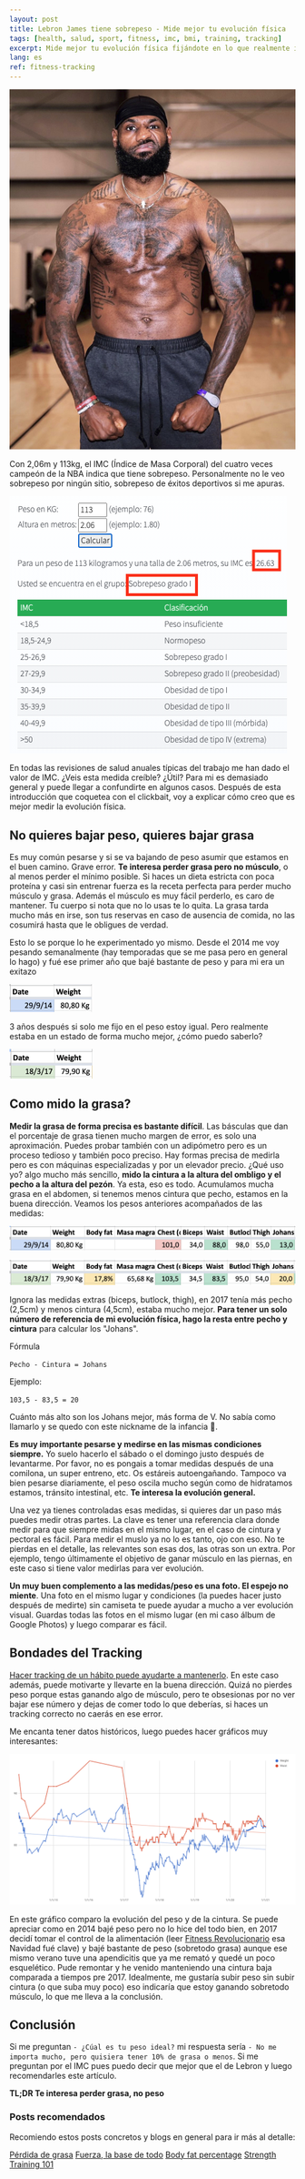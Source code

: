```yaml
---
layout: post
title: Lebron James tiene sobrepeso - Mide mejor tu evolución física
tags: [health, salud, sport, fitness, imc, bmi, training, tracking]
excerpt: Mide mejor tu evolución física fijándote en lo que realmente importa.
lang: es
ref: fitness-tracking
---
```


![Lebron James mostrando músculo](../images/lebronjames.jpg)

Con 2,06m y 113kg, el IMC (Índice de Masa Corporal) del cuatro veces campeón de la NBA indica que tiene sobrepeso. Personalmente no le veo sobrepeso por ningún sitio, sobrepeso de éxitos deportivos si me apuras.

![IMC Lebron James](../images/IMCLebron.png)

En todas las revisiones de salud anuales típicas del trabajo me han dado el valor de IMC. ¿Veis esta medida creíble? ¿Útil? Para mi es demasiado general y puede llegar a confundirte en algunos casos. Después de esta introducción que coquetea con el clickbait, voy a explicar cómo creo que es mejor medir la evolución física.

## No quieres bajar peso, quieres bajar grasa

Es muy común pesarse y si se va bajando de peso asumir que estamos en el buen camino. Grave error. **Te interesa perder grasa pero no músculo**, o al menos perder el mínimo posible. Si haces un dieta estricta con poca proteína y casi sin entrenar fuerza es la receta perfecta para perder mucho músculo y grasa. Además el músculo es muy fácil perderlo, es caro de mantener. Tu cuerpo si nota que no lo usas te lo quita. La grasa tarda mucho más en irse, son tus reservas en caso de ausencia de comida, no las cosumirá hasta que le obligues de verdad.

Esto lo se porque lo he experimentado yo mismo. Desde el 2014 me voy pesando semanalmente (hay temporadas que se me pasa pero en general lo hago) y fué ese primer año que bajé bastante de peso y para mi era un exitazo

![80kg septiembre 2014](../images/201480kg.png)

3 años después si solo me fijo en el peso estoy igual. Pero realmente estaba en un estado de forma mucho mejor, ¿cómo puedo saberlo?

![80kg marzo 2017](../images/201780kg.png)

## Como mido la grasa?

**Medir la grasa de forma precisa es bastante difícil**. Las básculas que dan el porcentaje de grasa tienen mucho margen de error, es solo una aproximación. Puedes probar también con un adipómetro pero es un proceso tedioso y también poco preciso. Hay formas precisa de medirla pero es con máquinas especializadas y por un elevador precio. ¿Qué uso yo? algo mucho más sencillo, **mido la cintura a la altura del ombligo y el pecho a la altura del pezón**. Ya esta, eso es todo. Acumulamos mucha grasa en el abdomen, si tenemos menos cintura que pecho, estamos en la buena dirección. Veamos los pesos anteriores acompañados de las medidas:

![80kg septiembre 2014 con medidas](../images/201480kgCompleto.png)

![80kg marzo 2017 con medidas](../images/201780kgCompleto.png)

Ignora las medidas extras (biceps, butlock, thigh), en 2017 tenía más pecho (2,5cm) y menos cintura (4,5cm), estaba mucho mejor. **Para tener un solo número de referencia de mi evolución física, hago la resta entre pecho y cintura** para calcular los "Johans".

Fórmula

`Pecho - Cintura = Johans`

Ejemplo:

`103,5 - 83,5 = 20`

Cuánto más alto son los Johans mejor, más forma de V. No sabía como llamarlo y se quedo con este nickname de la infancia 🤣.

**Es muy importante pesarse y medirse en las mismas condiciones siempre.** Yo suelo hacerlo el sábado o el domingo justo después de levantarme. Por favor, no es pongais a tomar medidas después de una comilona, un super entreno, etc. Os estáreis autoengañando. Tampoco va bien pesarse diariamente, el peso oscila mucho según como de hidratamos estamos, tránsito intestinal, etc. **Te interesa la evolución general.**

Una vez ya tienes controladas esas medidas, si quieres dar un paso más puedes medir otras partes. La clave es tener una referencia clara donde medir para que siempre midas en el mismo lugar, en el caso de cintura y pectoral es fácil. Para medir el muslo ya no lo es tanto, ojo con eso. No te pierdas en el detalle, las relevantes son esas dos, las otras son un extra. Por ejemplo, tengo últimamente el objetivo de ganar músculo en las piernas, en este caso si tiene valor medirlas para ver evolución.

**Un muy buen complemento a las medidas/peso es una foto. El espejo no miente**. Una foto en el mismo lugar y condiciones (la puedes hacer justo después de medirte) sin camiseta te puede ayudar a mucho a ver evolución visual. Guardas todas las fotos en el mismo lugar (en mi caso álbum de Google Photos) y luego comparar es fácil.

## Bondades del Tracking

[Hacer tracking de un hábito puede ayudarte a mantenerlo](https://juan.pallares.me/atomic-habits-james-clear/). En este caso además, puede motivarte y llevarte en la buena dirección. Quizá no pierdes peso porque estas ganando algo de músculo, pero te obsesionas por no ver bajar ese número y dejas de comer todo lo que deberías, si haces un tracking correcto no caerás en ese error.

Me encanta tener datos históricos, luego puedes hacer gráficos muy interesantes:

![Grafico evolucion peso-cintura](../images/graficoPesoCintura.png)

En este gráfico comparo la evolución del peso y de la cintura. Se puede apreciar como en 2014 bajé peso pero no lo hice del todo bien, en 2017 decidí tomar el control de la alimentación (leer [Fitness Revolucionario](https://www.amazon.es/Fitness-revolucionario-Lecciones-ancestrales-Singulares/dp/8441540195/ref=sr_1_1?__mk_es_ES=%C3%85M%C3%85%C5%BD%C3%95%C3%91&crid=F387RQSNTRQP&dchild=1&keywords=fitness+revolucionario&qid=1610232623&sprefix=fitness+revo,aps,169&sr=8-1) esa Navidad fué clave) y bajé bastante de peso (sobretodo grasa) aunque ese mismo verano tuve una apendicitis que ya me remató y quedé un poco esquelético. Pude remontar y he venido manteniendo una cintura baja comparada a tiempos pre 2017. Idealmente, me gustaría subir peso sin subir cintura (o que suba muy poco) eso indicaría que estoy ganando sobretodo músculo, lo que me lleva a la conclusión.

## Conclusión

Si me preguntan `- ¿Cúal es tu peso ideal?` mi respuesta sería `- No me importa mucho, pero quisiera tener 10% de grasa o menos`.
Si me preguntan por el IMC pues puedo decir que mejor que el de Lebron y luego recomendarles este artículo.

**TL;DR Te interesa perder grasa, no peso**

### Posts recomendados

Recomiendo estos posts concretos y blogs en general para ir más al detalle:

[Pérdida de grasa](https://www.fitnessrevolucionario.com/perdida-de-grasa/)
[Fuerza, la base de todo](https://www.fitnessrevolucionario.com/2012/02/26/fuerza-la-base-de-todo/)
[Body fat percentage](https://www.nerdfitness.com/blog/body-fat-percentage/)
[Strength Training 101](https://www.nerdfitness.com/blog/strength-training-101/)
